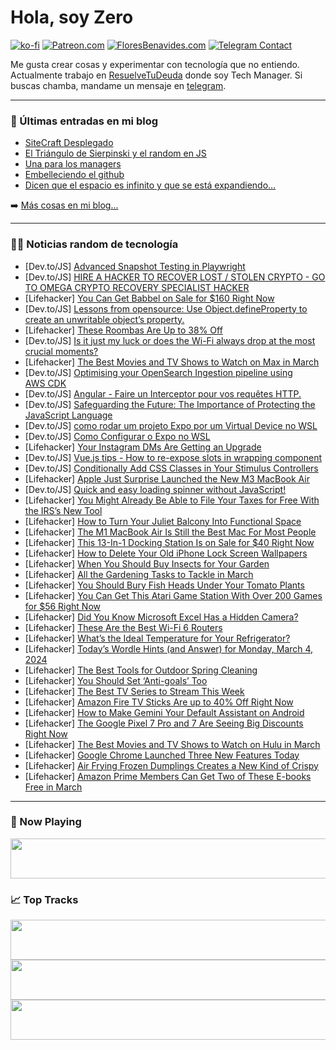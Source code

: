 # Hola, soy Zero

[![ko-fi](https://ko-fi.com/img/githubbutton_sm.svg)](https://ko-fi.com/J3J4N0LUK)
[![Patreon.com](https://img.shields.io/endpoint.svg?url=https%3A%2F%2Fshieldsio-patreon.vercel.app%2Fapi%3Fusername%3Dzerodragon%26type%3Dpatrons&style=for-the-badge)](https://patreon.com/zerodragon)
[![FloresBenavides.com](https://img.shields.io/website?down_message=oops&label=MiBlog&style=for-the-badge&up_message=online&url=https%3A%2F%2Ffloresbenavides.com)](https://floresbenavides.com)
[![Telegram Contact](https://img.shields.io/badge/escr%C3%ADbeme-ZeroDragon-%2326A5E4?style=for-the-badge&logo=telegram)](https://t.me/zerodragon)

Me gusta crear cosas y experimentar con tecnología que no entiendo.
Actualmente trabajo en [ResuelveTuDeuda](http://github.com/resuelve) donde soy Tech Manager.
Si buscas chamba, mandame un mensaje en [telegram](https://t.me/zerodragon).

---

### 📕 Últimas entradas en mi blog
<!-- BLOG-POST-LIST:START -->
- [SiteCraft Desplegado](https://floresbenavides.com/sitecraft-desplegado/)
- [El Triángulo de Sierpinski y el random en JS](https://floresbenavides.com/el-triangulo-de-sierpinski-y-el-random-en-js/)
- [Una para los managers](https://floresbenavides.com/una-para-los-managers/)
- [Embelleciendo el github](https://floresbenavides.com/embelleciendo-el-github/)
- [Dicen que el espacio es infinito y que se está expandiendo…](https://floresbenavides.com/dicen-que-el-espacio-es-infinito-y-que-se-esta-expandiendo/)
<!-- BLOG-POST-LIST:END -->

➡️ [Más cosas en mi blog...](https://floresbenavides.com)

---

### 👨‍💻 Noticias random de tecnología
<!-- TECH-POSTS:START -->
- [Dev.to/JS] [Advanced Snapshot Testing in Playwright](https://dev.to/mikestopcontinues/advanced-snapshot-testing-in-playwright-3pip)
- [Dev.to/JS] [HIRE A HACKER TO RECOVER LOST / STOLEN CRYPTO - GO TO OMEGA CRYPTO RECOVERY SPECIALIST HACKER](https://dev.to/baywelli200/hire-a-hacker-to-recover-lost-stolen-crypto-go-to-omega-crypto-recovery-specialist-hacker-2amc)
- [Lifehacker] [You Can Get Babbel on Sale for $160 Right Now](https://lifehacker.com/babbel-sale)
- [Dev.to/JS] [Lessons from opensource: Use Object.defineProperty to create an unwritable object’s property.](https://dev.to/ramunarasinga/lessons-from-opensource-use-objectdefineproperty-to-create-an-unwritable-objects-property-1dkk)
- [Lifehacker] [These Roombas Are Up to 38% Off](https://lifehacker.com/home/these-roombas-are-up-to-38-percent-off)
- [Dev.to/JS] [Is it just my luck or does the Wi-Fi always drop at the most crucial moments?](https://dev.to/vivek09thakur/is-it-just-my-luck-or-does-the-wi-fi-always-drop-at-the-most-crucial-moments-22h0)
- [Lifehacker] [The Best Movies and TV Shows to Watch on Max in March](https://lifehacker.com/entertainment/best-movies-and-tv-shows-on-max)
- [Dev.to/JS] [Optimising your OpenSearch Ingestion pipeline using AWS CDK](https://dev.to/aws-builders/optimising-your-opensearch-ingestion-pipeline-using-aws-cdk-20dm)
- [Dev.to/JS] [Angular - Faire un Interceptor pour vos requêtes HTTP.](https://dev.to/theobourdel/angular-faire-un-interceptor-pour-vos-requetes-http-1kdj)
- [Dev.to/JS] [Safeguarding the Future: The Importance of Protecting the JavaScript Language](https://dev.to/professionalw0/safeguarding-the-future-the-importance-of-protecting-the-javascript-language-ia3)
- [Dev.to/JS] [como rodar um projeto Expo por um Virtual Device no WSL](https://dev.to/devhat/como-rodar-um-projeto-expo-por-um-virtual-device-no-wsl-2i16)
- [Dev.to/JS] [Como Configurar o Expo no WSL](https://dev.to/devhat/como-configurar-o-expo-no-wsl-bo3)
- [Lifehacker] [Your Instagram DMs Are Getting an Upgrade](https://lifehacker.com/tech/new-instagram-dms-update)
- [Dev.to/JS] [Vue.js tips - How to re-expose slots in wrapping component](https://dev.to/aloisseckar/vuejs-tips-how-to-re-expose-slots-in-wrapping-component-1n1)
- [Dev.to/JS] [Conditionally Add CSS Classes in Your Stimulus Controllers](https://dev.to/railsdesigner/conditionally-add-css-classes-in-your-stimulus-controllers-42dg)
- [Lifehacker] [Apple Just Surprise Launched the New M3 MacBook Air](https://lifehacker.com/tech/apple-surprise-announces-m3-macbook-air)
- [Dev.to/JS] [Quick and easy loading spinner without JavaScript!](https://dev.to/lennyaiko/quick-and-easy-loading-spinner-without-javascript-3l51)
- [Lifehacker] [You Might Already Be Able to File Your Taxes for Free With the IRS’s New Tool](https://lifehacker.com/money/do-taxes-for-free-irs-direct-file-program)
- [Lifehacker] [How to Turn Your Juliet Balcony Into Functional Space](https://lifehacker.com/home/how-to-use-a-juliet-balcony)
- [Lifehacker] [The M1 MacBook Air Is Still the Best Mac For Most People](https://lifehacker.com/tech/m1-macbook-air-is-best-mac)
- [Lifehacker] [This 13-In-1 Docking Station Is on Sale for $40 Right Now](https://lifehacker.com/13-in-1-docking-station-sale)
- [Lifehacker] [How to Delete Your Old iPhone Lock Screen Wallpapers](https://lifehacker.com/tech/how-to-delete-lock-screen-wallpapers-on-iphone)
- [Lifehacker] [When You Should Buy Insects for Your Garden](https://lifehacker.com/home/adding-insects-to-garden)
- [Lifehacker] [All the Gardening Tasks to Tackle in March](https://lifehacker.com/home/gardening-tasks-to-do-in-march)
- [Lifehacker] [You Should Bury Fish Heads Under Your Tomato Plants](https://lifehacker.com/home/how-to-grow-the-best-tomatoes)
- [Lifehacker] [You Can Get This Atari Game Station With Over 200 Games for $56 Right Now](https://lifehacker.com/entertainment/atari-game-station-sale)
- [Lifehacker] [Did You Know Microsoft Excel Has a Hidden Camera?](https://lifehacker.com/tech/microsoft-excel-has-a-hidden-camera)
- [Lifehacker] [These Are the Best Wi-Fi 6 Routers](https://lifehacker.com/tech/the-best-wi-fi-6-routers)
- [Lifehacker] [What’s the Ideal Temperature for Your Refrigerator?](https://lifehacker.com/what-temperature-should-you-keep-your-refrigerator-set-533534221)
- [Lifehacker] [Today’s Wordle Hints &lpar;and Answer&rpar; for Monday, March 4, 2024](https://lifehacker.com/entertainment/wordle-hint-answer-today)
- [Lifehacker] [The Best Tools for Outdoor Spring Cleaning](https://lifehacker.com/home/best-tools-for-outdoor-spring-cleaning)
- [Lifehacker] [You Should Set ‘Anti-goals’ Too](https://lifehacker.com/work/set-anti-goals-to-get-more-done)
- [Lifehacker] [The Best TV Series to Stream This Week](https://lifehacker.com/entertainment/best-new-tv-series-stream-this-week)
- [Lifehacker] [Amazon Fire TV Sticks Are up to 40% Off Right Now](https://lifehacker.com/entertainment/amazon-fire-tv-sticks-are-up-to-40-off-right-now)
- [Lifehacker] [How to Make Gemini Your Default Assistant on Android](https://lifehacker.com/tech/how-to-make-gemini-your-default-assistant-on-android)
- [Lifehacker] [The Google Pixel 7 Pro and 7 Are Seeing Big Discounts Right Now](https://lifehacker.com/google-pixel-7-deal)
- [Lifehacker] [The Best Movies and TV Shows to Watch on Hulu in March](https://lifehacker.com/entertainment/the-best-shows-and-movies-on-hulu-this-month)
- [Lifehacker] [Google Chrome Launched Three New Features Today](https://lifehacker.com/tech/google-launched-three-new-chrome-features-today)
- [Lifehacker] [Air Frying Frozen Dumplings Creates a New Kind of Crispy](https://lifehacker.com/food-drink/air-fryer-frozen-dumpling-recipe)
- [Lifehacker] [Amazon Prime Members Can Get Two of These E-books Free in March](https://lifehacker.com/entertainment/amazon-free-kindle-books)<!-- TECH-POSTS:END -->

---

### 🎵 Now Playing
<a href="https://spotify-now-playing-dun.vercel.app/now-playing?open"><img src="https://spotify-now-playing-dun.vercel.app/now-playing" width="540" height="64"></a>

### 📈 Top Tracks
<a href="https://spotify-now-playing-dun.vercel.app/top-tracks?i=1&open"><img src="https://spotify-now-playing-dun.vercel.app/top-tracks?i=1" width="540" height="64"></a>
<a href="https://spotify-now-playing-dun.vercel.app/top-tracks?i=2&open"><img src="https://spotify-now-playing-dun.vercel.app/top-tracks?i=2" width="540" height="64"></a>
<a href="https://spotify-now-playing-dun.vercel.app/top-tracks?i=3&open"><img src="https://spotify-now-playing-dun.vercel.app/top-tracks?i=3" width="540" height="64"></a>
